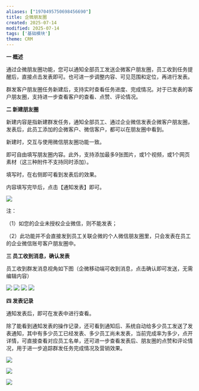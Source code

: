 ```yaml
---
aliases: ["1970495750698456690"]
title: 企微朋友圈
created: 2025-07-14
modified: 2025-07-14
tags: ['基础模块']
theme: CRM
---
```


**一 概述**

通过企微朋友圈功能，您可以通知全部员工发送企微客户朋友圈，员工收到任务提醒后，直接点击发表即可。也可进一步调整内容、可见范围和定位，再进行发表。

群发客户朋友圈任务新建后，支持实时查看任务进度、完成情况。对于已发表的客户朋友圈，支持进一步查看客户的查看、点赞、评论情况。

**二 新建朋友圈**

新建内容是指新建群发任务，通知全部员工、通过企业微信发表企微客户朋友圈，发表后，此员工添加的企微客户、微信客户，都可以在朋友圈中看到。

新建时，交互与使用微信朋友圈功能一致。

即可自由填写朋友圈内容。此外，支持添加最多9张图片，或1个视频，或1个网页素材（这三种附件不支持同时添加）。

填写时，在右侧即可看到发表后的效果。

内容填写完毕后，点击【通知发表】即可。

![](9de20de707ba83b7c0fb9a6321a4e89f.jpg)

注：

（1）如您的企业未授权企业微信，则不能发表；

（2）此功能并不会直接发到员工关联企微的个人微信朋友圈里，只会发表在员工的企业微信账号客户朋友圈中。

**三 员工收到消息，确认发表**

员工收到群发消息视角如下图（企微移动端可收到消息，点击确认即可发送，无需编辑内容）

![](04bbf9d570947c1f9e61275813c2362e.jpg) ![](79fa439b1ebdaf50d5ee591ab9290d9b.jpg) ![](007fef57463e7246c057bcb97badf638.jpg) ![](a9f054abce912e08bbb7e7a0fc290784.jpg)

**四 发表记录**

通知发表后，即可在发表中进行查看。

除了能看到通知发表的操作记录，还可看到通知后、系统自动给多少员工发送了发表通知，其中有多少员工已经发表、多少员工尚未发表，当前完成率为多少，点开详情，可直接查看对应员工名单，还可进一步查看发表后、朋友圈的点赞和评论情况，用于进一步追踪群发任务完成情况及营销效果。

![](7a0f11181a98cfad24d221c16a90572f.jpg)

![](d8527cd00de389b0cf56f290223a4456.jpg)

![](b96c26bf956aea48d0729dcb535dd2d0.jpg)